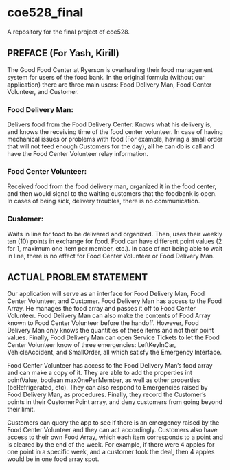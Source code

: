# coe528_final
A repository for the final project of coe528.

## PREFACE (For Yash, Kirill)

The Good Food Center at Ryerson is overhauling their food management system for users of the food bank. In the original formula (without our application) there are three main users: Food Delivery Man, Food Center Volunteer, and Customer.

### Food Delivery Man:

Delivers food from the Food Delivery Center. Knows what his delivery is, and knows the receiving time of the food center volunteer. In case of having mechanical issues or problems with food (For example, having a small order that will not feed enough Customers for the day), all he can do is call and have the Food Center Volunteer relay information.

### Food Center Volunteer:

Received food from the food delivery man, organized it in the food center, and then would signal to the waiting customers that the foodbank is open. In cases of being sick, delivery troubles, there is no communication.

### Customer:

Waits in line for food to be delivered and organized. Then, uses their weekly ten (10) points in exchange for food. Food can have different point values (2 for 1, maximum one item per member, etc.). In case of not being able to wait in line, there is no effect for Food Center Volunteer or Food Delivery Man.

## ACTUAL PROBLEM STATEMENT

Our application will serve as an interface for Food Delivery Man, Food Center Volunteer, and Customer. Food Delivery Man has access to the Food Array. He manages the food array and passes it off to Food Center Volunteer. Food Delivery Man can also make the contents of Food Array known to Food Center Volunteer before the handoff. However, Food Delivery Man only knows the quantities of these items and not their point values. Finally, Food Delivery Man can open Service Tickets to let the Food Center Volunteer know of three emergencies: LeftKeyInCar, VehicleAccident, and SmallOrder, all which satisfy the Emergency Interface.

Food Center Volunteer has access to the Food Delivery Man’s food array and can make a copy of it. They are able to add the properties int pointValue, boolean maxOnePerMember, as well as other properties (beRefrigerated, etc). They can also respond to Emergencies raised by Food Delivery Man, as procedures. Finally, they record the Customer’s points in their CustomerPoint array, and deny customers from going beyond their limit.

Customers can query the app to see if there is an emergency raised by the Food Center Volunteer and they can act accordingly. Customers also have access to their own Food Array, which each item corresponds to a point and is cleared by the end of the week. For example, if there were 4 apples for one point in a specific week, and a customer took the deal, then 4 apples would be in one food array spot.

